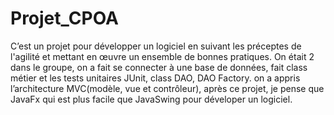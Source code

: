 # Projet_CPOA
C’est un projet pour développer un logiciel en suivant les préceptes de l'agilité et mettant en œuvre un ensemble de bonnes pratiques. On était 2 dans le groupe, on a fait se connecter à  une base de données, fait class métier et les tests unitaires JUnit, class DAO, DAO Factory. on a appris l’architecture MVC(modèle, vue et contrôleur), après ce projet, je pense que JavaFx qui est plus facile que JavaSwing pour déveloper un logiciel.
